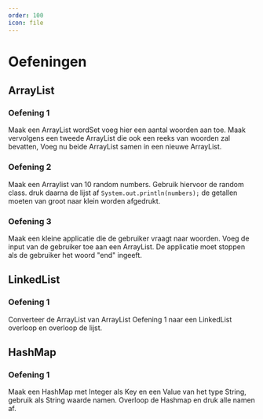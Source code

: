 ```yaml
---
order: 100
icon: file
---
```

# Oefeningen
## ArrayList
### Oefening 1
Maak een ArrayList wordSet voeg hier een aantal woorden aan toe. Maak vervolgens een tweede ArrayList die ook een reeks van woorden zal bevatten, Voeg nu beide ArrayList samen in een nieuwe ArrayList.

### Oefening 2
Maak een Arraylist van 10 random numbers. Gebruik hiervoor de random class. druk daarna de lijst af `System.out.println(numbers);` de getallen moeten van groot naar klein worden afgedrukt.

### Oefening 3
Maak een kleine applicatie die de gebruiker vraagt naar woorden. Voeg de input van de gebruiker toe aan een ArrayList. De applicatie moet stoppen als de gebruiker het woord "end" ingeeft.

## LinkedList
### Oefening 1
Converteer de ArrayList van ArrayList Oefening 1 naar een LinkedList overloop en overloop de lijst.

## HashMap
### Oefening 1
Maak een HashMap met Integer als Key en een Value van het type String, gebruik als String waarde namen.
Overloop de Hashmap en druk alle namen af.